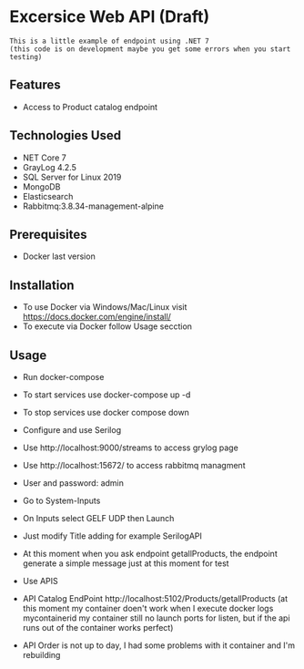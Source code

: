# Excersice Web API (Draft)

    This is a little example of endpoint using .NET 7 
    (this code is on development maybe you get some errors when you start testing)

## Features

- Access to Product catalog endpoint

## Technologies Used

- NET Core 7
- GrayLog 4.2.5
- SQL Server for Linux 2019
- MongoDB
- Elasticsearch
- Rabbitmq:3.8.34-management-alpine

## Prerequisites

- Docker last version

## Installation

  - To use Docker via Windows/Mac/Linux visit https://docs.docker.com/engine/install/
  - To execute via Docker follow Usage secction

## Usage

- Run docker-compose
-   To start services use docker-compose up -d 
-   To stop services use docker compose down  

- Configure and use Serilog  
- Use http://localhost:9000/streams to access grylog page
- Use http://localhost:15672/ to access rabbitmq managment
- User and password: admin
- Go to System-Inputs
- On Inputs select GELF UDP then Launch
- Just modify Title adding for example SerilogAPI 
- At this moment when you ask endpoint getallProducts, the endpoint generate a simple message just at this moment for test

- Use APIS
- API Catalog EndPoint http://localhost:5102/Products/getallProducts (at this moment my container doen't work when I execute docker logs mycontainerid my container still no launch ports for listen, but if the api runs out of the container works perfect)
- API Order is not up to day, I had some problems with it container and I'm rebuilding



